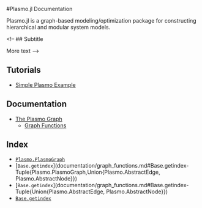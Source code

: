 
#Plasmo.jl Documentation


Plasmo.jl is a graph-based modeling/optimization package for constructing hierarchical and modular system models.


<!– ## Subtitle


More text –>


<a id='Tutorials-1'></a>

## Tutorials

- [Simple Plasmo Example](tutorials/simple_example.md#Simple-Plasmo-Example-1)


<a id='Documentation-1'></a>

## Documentation

- [The Plasmo Graph](documentation/graph_functions.md#The-Plasmo-Graph-1)
    - [Graph Functions](documentation/graph_functions.md#Graph-Functions-1)


<a id='Index-1'></a>

## Index

- [`Plasmo.PlasmoGraph`](documentation/graph_functions.md#Plasmo.PlasmoGraph)
- [`Base.getindex`](documentation/graph_functions.md#Base.getindex-Tuple{Plasmo.PlasmoGraph,Union{Plasmo.AbstractEdge, Plasmo.AbstractNode}})
- [`Base.getindex`](documentation/graph_functions.md#Base.getindex-Tuple{Union{Plasmo.AbstractEdge, Plasmo.AbstractNode}})
- [`Base.getindex`](documentation/graph_functions.md#Base.getindex-Tuple{Plasmo.PlasmoGraph})

